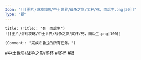 ```yaml
---
Icon: "![[图片/游戏攻略/中土世界/战争之影/奖杯/死，而后生.png|30]]"
Type: "银"
---
```

```ad-common-silver-trophy
title: (Title:: "死，而后生")
![[图片/游戏攻略/中土世界/战争之影/奖杯/死，而后生.png|100]]

(Comment:: "完成布鲁兹的所有任务。")
```

#中土世界/战争之影/奖杯 #奖杯 #银
